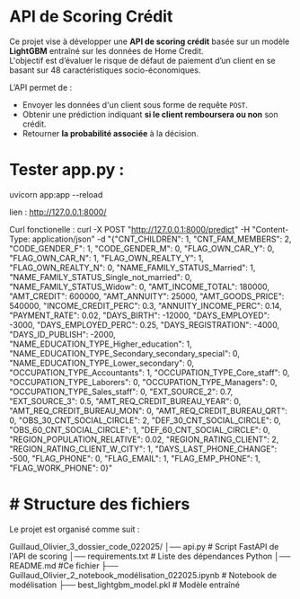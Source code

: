 # API de Scoring Crédit

Ce projet vise à développer une **API de scoring crédit** basée sur un modèle **LightGBM** entraîné sur les données de Home Credit.  
L'objectif est d’évaluer le risque de défaut de paiement d’un client en se basant sur 48 caractéristiques socio-économiques.

L’API permet de :
- Envoyer les données d'un client sous forme de requête `POST`.
- Obtenir une prédiction indiquant **si le client remboursera ou non** son crédit.
- Retourner **la probabilité associée** à la décision.


# Tester app.py :
uvicorn app:app --reload

lien :
http://127.0.0.1:8000/

Curl fonctionelle :
curl -X POST "http://127.0.0.1:8000/predict" -H "Content-Type: application/json" -d "{\"CNT_CHILDREN\": 1, \"CNT_FAM_MEMBERS\": 2, \"CODE_GENDER_F\": 1, \"CODE_GENDER_M\": 0, \"FLAG_OWN_CAR_Y\": 0, \"FLAG_OWN_CAR_N\": 1, \"FLAG_OWN_REALTY_Y\": 1, \"FLAG_OWN_REALTY_N\": 0, \"NAME_FAMILY_STATUS_Married\": 1, \"NAME_FAMILY_STATUS_Single_not_married\": 0, \"NAME_FAMILY_STATUS_Widow\": 0, \"AMT_INCOME_TOTAL\": 180000, \"AMT_CREDIT\": 600000, \"AMT_ANNUITY\": 25000, \"AMT_GOODS_PRICE\": 540000, \"INCOME_CREDIT_PERC\": 0.3, \"ANNUITY_INCOME_PERC\": 0.14, \"PAYMENT_RATE\": 0.02, \"DAYS_BIRTH\": -12000, \"DAYS_EMPLOYED\": -3000, \"DAYS_EMPLOYED_PERC\": 0.25, \"DAYS_REGISTRATION\": -4000, \"DAYS_ID_PUBLISH\": -2000, \"NAME_EDUCATION_TYPE_Higher_education\": 1, \"NAME_EDUCATION_TYPE_Secondary_secondary_special\": 0, \"NAME_EDUCATION_TYPE_Lower_secondary\": 0, \"OCCUPATION_TYPE_Accountants\": 1, \"OCCUPATION_TYPE_Core_staff\": 0, \"OCCUPATION_TYPE_Laborers\": 0, \"OCCUPATION_TYPE_Managers\": 0, \"OCCUPATION_TYPE_Sales_staff\": 0, \"EXT_SOURCE_2\": 0.7, \"EXT_SOURCE_3\": 0.5, \"AMT_REQ_CREDIT_BUREAU_YEAR\": 0, \"AMT_REQ_CREDIT_BUREAU_MON\": 0, \"AMT_REQ_CREDIT_BUREAU_QRT\": 0, \"OBS_30_CNT_SOCIAL_CIRCLE\": 2, \"DEF_30_CNT_SOCIAL_CIRCLE\": 0, \"OBS_60_CNT_SOCIAL_CIRCLE\": 1, \"DEF_60_CNT_SOCIAL_CIRCLE\": 0, \"REGION_POPULATION_RELATIVE\": 0.02, \"REGION_RATING_CLIENT\": 2, \"REGION_RATING_CLIENT_W_CITY\": 1, \"DAYS_LAST_PHONE_CHANGE\": -500, \"FLAG_PHONE\": 0, \"FLAG_EMAIL\": 1, \"FLAG_EMP_PHONE\": 1, \"FLAG_WORK_PHONE\": 0}"

# # Structure des fichiers

Le projet est organisé comme suit :

Guillaud_Olivier_3_dossier_code_022025/ 
│── api.py # Script FastAPI de l'API de scoring 
│── requirements.txt # Liste des dépendances Python 
│── README.md #Ce fichier 
├── Guillaud_Olivier_2_notebook_modélisation_022025.ipynb # Notebook de modélisation 
├── best_lightgbm_model.pkl # Modèle entraîné